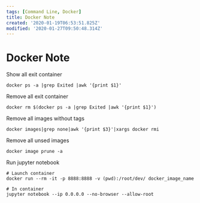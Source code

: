 ```yaml
---
tags: [Command Line, Docker]
title: Docker Note
created: '2020-01-19T06:53:51.825Z'
modified: '2020-01-27T09:50:48.314Z'
---
```


# Docker Note

Show all exit container
```shell
docker ps -a |grep Exited |awk '{print $1}'
```

Remove all exit container
```shell
docker rm $(docker ps -a |grep Exited |awk '{print $1}')
```

Remove all images without tags
```shell
docker images|grep none|awk '{print $3}'|xargs docker rmi
```

Remove all unsed images
```shell
docker image prune -a
```

Run jupyter notebook
```shell
# Launch container
docker run --rm -it -p 8888:8888 -v (pwd):/root/dev/ docker_image_name

# In container
jupyter notebook --ip 0.0.0.0 --no-browser --allow-root
```
